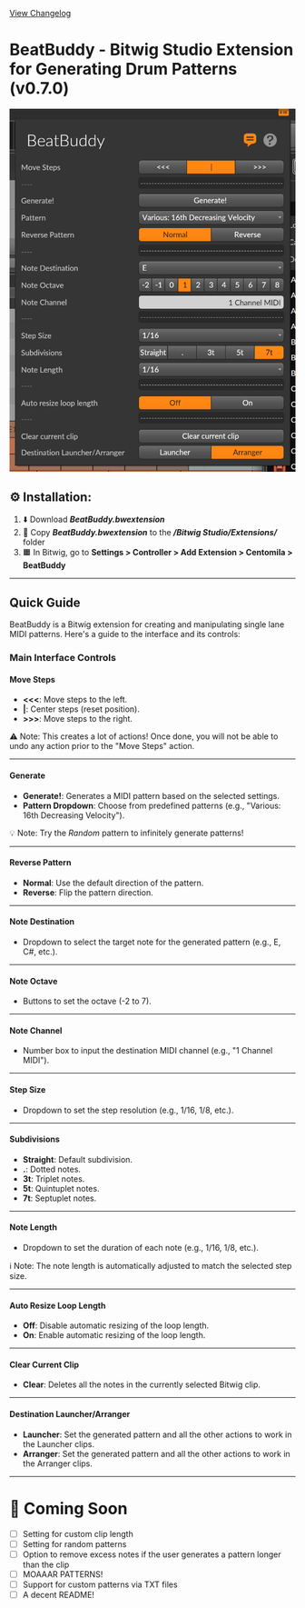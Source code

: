 [View Changelog](CHANGELOG.md)

# BeatBuddy - Bitwig Studio Extension for Generating Drum Patterns (v0.7.0)

![Screenshot v0.7.0](image.png)

## ⚙️ Installation:

1. ⬇️ Download **_BeatBuddy.bwextension_**  
2. 📂 Copy **_BeatBuddy.bwextension_** to the **_/Bitwig Studio/Extensions/_** folder  
3. 🟧 In Bitwig, go to **Settings > Controller > Add Extension > Centomila > BeatBuddy**  

---

## Quick Guide

BeatBuddy is a Bitwig extension for creating and manipulating single lane MIDI patterns. Here's a guide to the interface and its controls:

### Main Interface Controls

#### Move Steps
- **<<<**: Move steps to the left.
- **|**: Center steps (reset position).
- **>>>**: Move steps to the right.

⚠️ Note: This creates a lot of actions! Once done, you will not be able to undo any action prior to the "Move Steps" action.

---

#### Generate
- **Generate!**: Generates a MIDI pattern based on the selected settings.
- **Pattern Dropdown**: Choose from predefined patterns (e.g., "Various: 16th Decreasing Velocity").

💡 Note: Try the _Random_ pattern to infinitely generate patterns!

---

#### Reverse Pattern
- **Normal**: Use the default direction of the pattern.
- **Reverse**: Flip the pattern direction.

---

#### Note Destination
- Dropdown to select the target note for the generated pattern (e.g., E, C#, etc.).

---

#### Note Octave
- Buttons to set the octave (-2 to 7).

---

#### Note Channel
- Number box to input the destination MIDI channel (e.g., "1 Channel MIDI").

---

#### Step Size
- Dropdown to set the step resolution (e.g., 1/16, 1/8, etc.).

---

#### Subdivisions
- **Straight**: Default subdivision.
- **.**: Dotted notes.
- **3t**: Triplet notes.
- **5t**: Quintuplet notes.
- **7t**: Septuplet notes.

---

#### Note Length
- Dropdown to set the duration of each note (e.g., 1/16, 1/8, etc.).

ℹ️ Note: The note length is automatically adjusted to match the selected step size.

---

#### Auto Resize Loop Length
- **Off**: Disable automatic resizing of the loop length.
- **On**: Enable automatic resizing of the loop length.

---

#### Clear Current Clip
- **Clear**: Deletes all the notes in the currently selected Bitwig clip.

---

#### Destination Launcher/Arranger
- **Launcher**: Set the generated pattern and all the other actions to work in the Launcher clips.
- **Arranger**: Set the generated pattern and all the other actions to work in the Arranger clips.

---


# 🚀 Coming Soon

- [ ] Setting for custom clip length  
- [ ] Setting for random patterns  
- [ ] Option to remove excess notes if the user generates a pattern longer than the clip  
- [ ] MOAAAR PATTERNS!
- [ ] Support for custom patterns via TXT files  
- [ ] A decent README!
